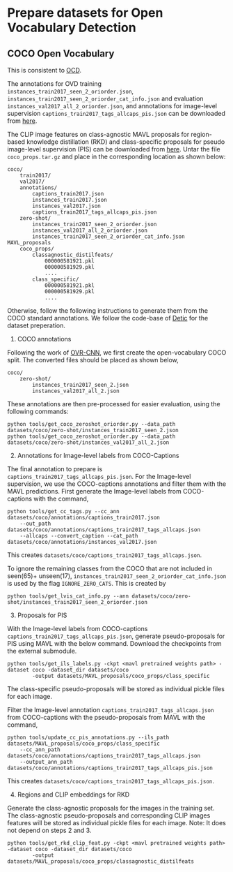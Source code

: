 # Prepare datasets for Open Vocabulary Detection

## COCO Open Vocabulary

This is consistent to [OCD](https://github.com/hanoonaR/object-centric-ovd).
 
The annotations for OVD training `instances_train2017_seen_2_oriorder.json`, `instances_train2017_seen_2_oriorder_cat_info.json`
and evaluation `instances_val2017_all_2_oriorder.json`, and annotations for image-level supervision `captions_train2017_tags_allcaps_pis.json` 
can be downloaded from [here](https://mbzuaiac-my.sharepoint.com/:f:/g/personal/hanoona_bangalath_mbzuai_ac_ae/EhJUv1cVKJtCnZJzsvGgVwYBgxP6M9TWsD-PBb_KgOjhmQ?e=iYkfDZ).

The CLIP image features on class-agnostic MAVL proposals for region-based knowledge distillation (RKD) and
class-specific proposals for pseudo image-level supervision (PIS) can be downloaded from [here](https://mbzuaiac-my.sharepoint.com/:u:/g/personal/hanoona_bangalath_mbzuai_ac_ae/EeJuo844j8FIsnuiX3wBxCgBcBR2MSjbhiLCuA4OC2cSWg?e=5BeESO).
Untar the file `coco_props.tar.gz` and place in the corresponding location as shown below:

```
coco/
    train2017/
    val2017/
    annotations/
        captions_train2017.json
        instances_train2017.json 
        instances_val2017.json
        captions_train2017_tags_allcaps_pis.json
    zero-shot/
        instances_train2017_seen_2_oriorder.json
        instances_val2017_all_2_oriorder.json
        instances_train2017_seen_2_oriorder_cat_info.json
MAVL_proposals
    coco_props/
        classagnostic_distilfeats/
            000000581921.pkl
            000000581929.pkl
            ....
        class_specific/
            000000581921.pkl
            000000581929.pkl
            ....
```

Otherwise, follow the following instructions to generate them from the COCO standard annotations. We follow the 
code-base of [Detic](https://github.com/facebookresearch/Detic) for the dataset preperation.

1) COCO annotations

Following the work of [OVR-CNN](https://github.com/alirezazareian/ovr-cnn/blob/master/ipynb/003.ipynb), we first
create the open-vocabulary COCO split. The converted files should be placed as shown below,
```
coco/
    zero-shot/
        instances_train2017_seen_2.json
        instances_val2017_all_2.json
```
These annotations are then pre-processed for easier evaluation, using the following commands:

```
python tools/get_coco_zeroshot_oriorder.py --data_path datasets/coco/zero-shot/instances_train2017_seen_2.json
python tools/get_coco_zeroshot_oriorder.py --data_path datasets/coco/zero-shot/instances_val2017_all_2.json
```

2) Annotations for Image-level labels from COCO-Captions

The final annotation to prepare is `captions_train2017_tags_allcaps_pis.json`.
For the Image-level supervision, we use the COCO-captions annotations and filter them with the MAVL predictions.
First generate the Image-level labels from COCO-captions with the command, 
```
python tools/get_cc_tags.py --cc_ann datasets/coco/annotations/captions_train2017.json 
    --out_path datasets/coco/annotations/captions_train2017_tags_allcaps.json  
    --allcaps --convert_caption --cat_path datasets/coco/annotations/instances_val2017.json
```
This creates `datasets/coco/captions_train2017_tags_allcaps.json`.

To ignore the remaining classes from the COCO that are not included in seen(65)+ unseen(17),
`instances_train2017_seen_2_oriorder_cat_info.json` is used by the flag `IGNORE_ZERO_CATS`.  This is created by 
```
python tools/get_lvis_cat_info.py --ann datasets/coco/zero-shot/instances_train2017_seen_2_oriorder.json
```

3) Proposals for PIS

With the Image-level labels from COCO-captions `captions_train2017_tags_allcaps_pis.json`, 
generate pseudo-proposals for PIS using MAVL with the below command. Download the checkpoints from the external submodule.
```
python tools/get_ils_labels.py -ckpt <mavl pretrained weights path> -dataset coco -dataset_dir datasets/coco
        -output datasets/MAVL_proposals/coco_props/class_specific
```
The class-specific pseudo-proposals will be stored as individual pickle files for each image.

Filter the Image-level annotation `captions_train2017_tags_allcaps.json` from COCO-captions with the pseudo-proposals
from MAVL with the command,
```
python tools/update_cc_pis_annotations.py --ils_path datasets/MAVL_proposals/coco_props/class_specific 
    --cc_ann_path datasets/coco/annotations/captions_train2017_tags_allcaps.json 
    --output_ann_path datasets/coco/annotations/captions_train2017_tags_allcaps_pis.json
```
This creates `datasets/coco/captions_train2017_tags_allcaps_pis.json`.

4) Regions and CLIP embeddings for RKD

Generate the class-agnostic proposals for the images in the training set. The class-agnostic pseudo-proposals and 
corresponding CLIP images features will be stored as individual pickle files for each image.
Note: It does not depend on  steps 2 and 3.
```
python tools/get_rkd_clip_feat.py -ckpt <mavl pretrained weights path> -dataset coco -dataset_dir datasets/coco
        -output datasets/MAVL_proposals/coco_props/classagnostic_distilfeats
```
